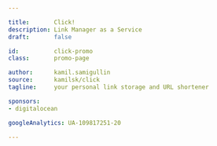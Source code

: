 ```yaml
---

title:       Click!
description: Link Manager as a Service
draft:       false

id:          click-promo
class:       promo-page

author:      kamil.samigullin
source:      kamilsk/click
tagline:     your personal link storage and URL shortener

sponsors:
- digitalocean

googleAnalytics: UA-109817251-20

---
```

